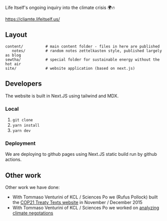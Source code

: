 Life Itself's ongoing inquiry into the climate crisis 🌍🔥

https://cliamte.lifeitself.us/

## Layout

```
content/          # main content folder - files in here are published
   notes/         # random notes zettelkasten style, published largely as blog
sewtha/           # special folder for sustainable energy without the hot air
site/             # website application (based on next.js)
```

## Developers

The website is built in Next.JS using tailwind and MDX.

### Local

1. `git clone`
2. `yarn install`
3. `yarn dev`

### Deployment

We are deploying to github pages using Next.JS static build run by github actions.

## Other work

Other work we have done:

* With Tommaso Venturini of KCL / Sciences Po we (Rufus Pollock)  built the [COP21 Treaty Texts website][cop21] in November / December 2015
* With Tommaso Venturini of KCL / Sciences Po we worked on [analyzing climate negotations][climate-talks]

[cop21]: http://cop21.okfnlabs.org/
[climate-talks]: https://github.com/rgrp/climate-negotiations
